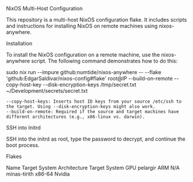 NixOS Multi-Host Configuration

This repository is a multi-host NixOS configuration flake. It includes scripts and instructions for installing NixOS on remote machines using nixos-anywhere.

Installation

To install the NixOS configuration on a remote machine, use the nixos-anywhere script. The following command demonstrates how to do this:

sudo nix run --impure github:numtide/nixos-anywhere -- --flake 'github:EdgarSaldivar/nixos-config#flake'  root@IP --build-on-remote --copy-host-key --disk-encryption-keys /tmp/secret.txt ~/Development/secrets/secret.txt


    --copy-host-keys: Inserts host ID keys from your source /etc/ssh to the target. Using --disk-encryption-keys might also work.
    --build-on-remote: Required if the source and target machines have different architectures (e.g., x86-linux vs. darwin).


SSH into Initrd

SSH into the initrd as root, type the password to decrypt, and continue the boot process.

Flakes

Name            Target System Architecture	Target System GPU
pelargir	    ARM	                        N/A
minas-tirith	x86-64	                    Nvidia
